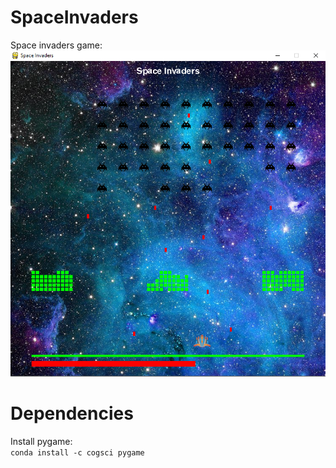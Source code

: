 # SpaceInvaders
Space invaders game:  
![alt text](https://github.com/sagasu/SpaceInvaders/blob/master/SpaceInvadersGame.png?raw=true)


# Dependencies
Install pygame:  
`conda install -c cogsci pygame`